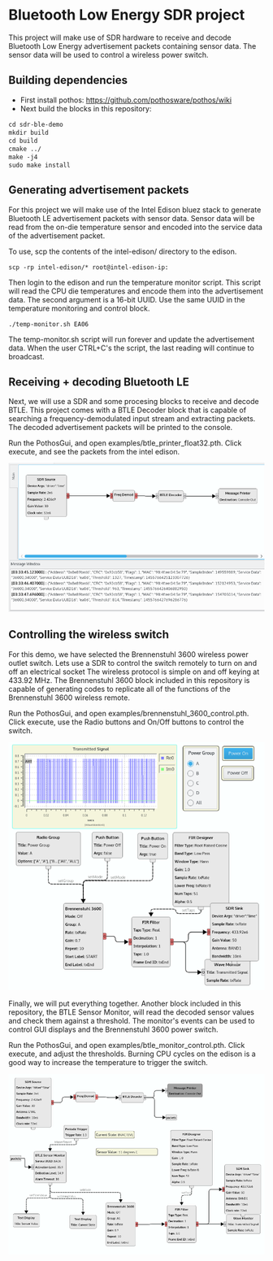 # Bluetooth Low Energy SDR project

This project will make use of SDR hardware to receive and decode
Bluetooth Low Energy advertisement packets containing sensor data.
The sensor data will be used to control a wireless power switch.

## Building dependencies

* First install pothos: https://github.com/pothosware/pothos/wiki
* Next build the blocks in this repository:

```
cd sdr-ble-demo
mkdir build
cd build
cmake ../
make -j4
sudo make install
```

## Generating advertisement packets

For this project we will make use of the Intel Edison bluez stack
to generate Bluetooth LE advertisement packets with sensor data.
Sensor data will be read from the on-die temperature sensor
and encoded into the service data of the advertisement packet.

To use, scp the contents of the intel-edison/ directory to the edison.

```
scp -rp intel-edison/* root@intel-edison-ip:
```

Then login to the edison and run the temperature monitor script.
This script will read the CPU die temperatures and encode them
into the advertisement data. The second argument is a 16-bit UUID.
Use the same UUID in the temperature monitoring and control block.

```
./temp-monitor.sh EA06
```

The temp-monitor.sh script will run forever and update the advertisement data.
When the user CTRL+C's the script, the last reading will continue to broadcast.

## Receiving + decoding Bluetooth LE

Next, we will use a SDR and some procesing blocks to receive and decode BTLE.
This project comes with a BTLE Decoder block that is capable of
searching a frequency-demodulated input stream and extracting packets.
The decoded advertisement packets will be printed to the console.

Run the PothosGui, and open examples/btle_printer_float32.pth.
Click execute, and see the packets from the intel edison.

![Screenshot](https://raw.githubusercontent.com/DesignSparkrs/sdr-ble-demo/master/references/screenshots/btle_printer.png)

## Controlling the wireless switch

For this demo, we have selected the Brennenstuhl 3600 wireless power outlet switch.
Lets use a SDR to control the switch remotely to  turn on and off an electrical socket
The wireless protocol is simple on and off keying at 433.92 MHz.
The Brennenstuhl 3600 block included in this repository
is capable of generating codes to replicate all of the functions
of the Brennenstuhl 3600 wireless remote.

Run the PothosGui, and open examples/brennenstuhl_3600_control.pth.
Click execute, use the Radio buttons and On/Off buttons to control the switch.

![Screenshot](https://raw.githubusercontent.com/DesignSparkrs/sdr-ble-demo/master/references/screenshots/3600_control.png)

Finally, we will put everything together.
Another block included in this repository, the BTLE Sensor Monitor,
will read the decoded sensor values and check them against a threshold.
The monitor's events can be used to control GUI displays
and the Brennenstuhl 3600 power switch.

Run the PothosGui, and open examples/btle_monitor_control.pth.
Click execute, and adjust the thresholds.
Burning CPU cycles on the edison is a good way to increase the temperature to trigger the switch.

![Screenshot](https://raw.githubusercontent.com/DesignSparkrs/sdr-ble-demo/master/references/screenshots/monitor_control.png)
